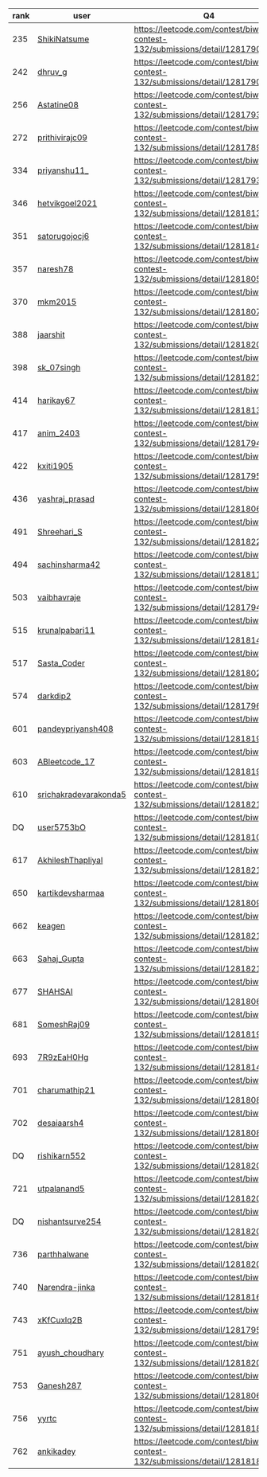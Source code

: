 | rank | user | Q4   |
| ---- | ---- | ---- |
| 235 | [ShikiNatsume](https://leetcode.com/u/ShikiNatsume) | https://leetcode.com/contest/biweekly-contest-132/submissions/detail/1281790097 |
| 242 | [dhruv_g](https://leetcode.com/u/dhruv_g) | https://leetcode.com/contest/biweekly-contest-132/submissions/detail/1281790822 |
| 256 | [Astatine08](https://leetcode.com/u/Astatine08) | https://leetcode.com/contest/biweekly-contest-132/submissions/detail/1281793718 |
| 272 | [prithivirajc09](https://leetcode.com/u/prithivirajc09) | https://leetcode.com/contest/biweekly-contest-132/submissions/detail/1281789022 |
| 334 | [priyanshu11_](https://leetcode.com/u/priyanshu11_) | https://leetcode.com/contest/biweekly-contest-132/submissions/detail/1281793001 |
| 346 | [hetvikgoel2021](https://leetcode.com/u/hetvikgoel2021) | https://leetcode.com/contest/biweekly-contest-132/submissions/detail/1281813488 |
| 351 | [satorugojocj6](https://leetcode.com/u/satorugojocj6) | https://leetcode.com/contest/biweekly-contest-132/submissions/detail/1281814613 |
| 357 | [naresh78](https://leetcode.com/u/naresh78) | https://leetcode.com/contest/biweekly-contest-132/submissions/detail/1281805447 |
| 370 | [mkm2015](https://leetcode.com/u/mkm2015) | https://leetcode.com/contest/biweekly-contest-132/submissions/detail/1281807045 |
| 388 | [jaarshit](https://leetcode.com/u/jaarshit) | https://leetcode.com/contest/biweekly-contest-132/submissions/detail/1281820133 |
| 398 | [sk_07singh](https://leetcode.com/u/sk_07singh) | https://leetcode.com/contest/biweekly-contest-132/submissions/detail/1281821397 |
| 414 | [harikay67](https://leetcode.com/u/harikay67) | https://leetcode.com/contest/biweekly-contest-132/submissions/detail/1281813551 |
| 417 | [anim_2403](https://leetcode.com/u/anim_2403) | https://leetcode.com/contest/biweekly-contest-132/submissions/detail/1281794767 |
| 422 | [kxiti1905](https://leetcode.com/u/kxiti1905) | https://leetcode.com/contest/biweekly-contest-132/submissions/detail/1281795617 |
| 436 | [yashraj_prasad](https://leetcode.com/u/yashraj_prasad) | https://leetcode.com/contest/biweekly-contest-132/submissions/detail/1281806283 |
| 491 | [Shreehari_S](https://leetcode.com/u/Shreehari_S) | https://leetcode.com/contest/biweekly-contest-132/submissions/detail/1281822300 |
| 494 | [sachinsharma42](https://leetcode.com/u/sachinsharma42) | https://leetcode.com/contest/biweekly-contest-132/submissions/detail/1281811994 |
| 503 | [vaibhavraje](https://leetcode.com/u/vaibhavraje) | https://leetcode.com/contest/biweekly-contest-132/submissions/detail/1281794181 |
| 515 | [krunalpabari11](https://leetcode.com/u/krunalpabari11) | https://leetcode.com/contest/biweekly-contest-132/submissions/detail/1281814768 |
| 517 | [Sasta_Coder](https://leetcode.com/u/Sasta_Coder) | https://leetcode.com/contest/biweekly-contest-132/submissions/detail/1281802658 |
| 574 | [darkdip2](https://leetcode.com/u/darkdip2) | https://leetcode.com/contest/biweekly-contest-132/submissions/detail/1281796958 |
| 601 | [pandeypriyansh408](https://leetcode.com/u/pandeypriyansh408) | https://leetcode.com/contest/biweekly-contest-132/submissions/detail/1281819357 |
| 603 | [ABleetcode_17](https://leetcode.com/u/ABleetcode_17) | https://leetcode.com/contest/biweekly-contest-132/submissions/detail/1281819655 |
| 610 | [srichakradevarakonda5](https://leetcode.com/u/srichakradevarakonda5) | https://leetcode.com/contest/biweekly-contest-132/submissions/detail/1281821075 |
| DQ | [user5753bO](https://leetcode.com/u/user5753bO) | https://leetcode.com/contest/biweekly-contest-132/submissions/detail/1281810987 |
| 617 | [AkhileshThapliyal](https://leetcode.com/u/AkhileshThapliyal) | https://leetcode.com/contest/biweekly-contest-132/submissions/detail/1281821616 |
| 650 | [kartikdevsharmaa](https://leetcode.com/u/kartikdevsharmaa) | https://leetcode.com/contest/biweekly-contest-132/submissions/detail/1281809308 |
| 662 | [keagen](https://leetcode.com/u/keagen) | https://leetcode.com/contest/biweekly-contest-132/submissions/detail/1281821580 |
| 663 | [Sahaj_Gupta](https://leetcode.com/u/Sahaj_Gupta) | https://leetcode.com/contest/biweekly-contest-132/submissions/detail/1281821724 |
| 677 | [SHAHSAI](https://leetcode.com/u/SHAHSAI) | https://leetcode.com/contest/biweekly-contest-132/submissions/detail/1281806936 |
| 681 | [SomeshRaj09](https://leetcode.com/u/SomeshRaj09) | https://leetcode.com/contest/biweekly-contest-132/submissions/detail/1281819909 |
| 693 | [7R9zEaH0Hg](https://leetcode.com/u/7R9zEaH0Hg) | https://leetcode.com/contest/biweekly-contest-132/submissions/detail/1281814084 |
| 701 | [charumathip21](https://leetcode.com/u/charumathip21) | https://leetcode.com/contest/biweekly-contest-132/submissions/detail/1281808295 |
| 702 | [desaiaarsh4](https://leetcode.com/u/desaiaarsh4) | https://leetcode.com/contest/biweekly-contest-132/submissions/detail/1281808303 |
| DQ | [rishikarn552](https://leetcode.com/u/rishikarn552) | https://leetcode.com/contest/biweekly-contest-132/submissions/detail/1281820110 |
| 721 | [utpalanand5](https://leetcode.com/u/utpalanand5) | https://leetcode.com/contest/biweekly-contest-132/submissions/detail/1281820197 |
| DQ | [nishantsurve254](https://leetcode.com/u/nishantsurve254) | https://leetcode.com/contest/biweekly-contest-132/submissions/detail/1281820712 |
| 736 | [parthhalwane](https://leetcode.com/u/parthhalwane) | https://leetcode.com/contest/biweekly-contest-132/submissions/detail/1281820373 |
| 740 | [Narendra-jinka](https://leetcode.com/u/Narendra-jinka) | https://leetcode.com/contest/biweekly-contest-132/submissions/detail/1281816763 |
| 743 | [xKfCuxlq2B](https://leetcode.com/u/xKfCuxlq2B) | https://leetcode.com/contest/biweekly-contest-132/submissions/detail/1281795469 |
| 751 | [ayush_choudhary](https://leetcode.com/u/ayush_choudhary) | https://leetcode.com/contest/biweekly-contest-132/submissions/detail/1281820926 |
| 753 | [Ganesh287](https://leetcode.com/u/Ganesh287) | https://leetcode.com/contest/biweekly-contest-132/submissions/detail/1281806715 |
| 756 | [yyrtc](https://leetcode.com/u/yyrtc) | https://leetcode.com/contest/biweekly-contest-132/submissions/detail/1281818480 |
| 762 | [ankikadey](https://leetcode.com/u/ankikadey) | https://leetcode.com/contest/biweekly-contest-132/submissions/detail/1281818132 |
